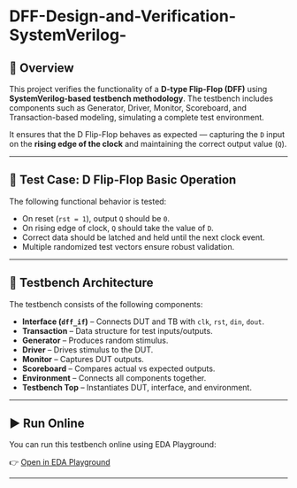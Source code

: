 # DFF-Design-and-Verification-SystemVerilog-

## 📌 Overview

This project verifies the functionality of a **D-type Flip-Flop (DFF)** using **SystemVerilog-based testbench methodology**. The testbench includes components such as Generator, Driver, Monitor, Scoreboard, and Transaction-based modeling, simulating a complete test environment.

It ensures that the D Flip-Flop behaves as expected — capturing the `D` input on the **rising edge of the clock** and maintaining the correct output value (`Q`).

---

## 🎯 Test Case: D Flip-Flop Basic Operation

The following functional behavior is tested:

- On reset (`rst = 1`), output `Q` should be `0`.
- On rising edge of clock, `Q` should take the value of `D`.
- Correct data should be latched and held until the next clock event.
- Multiple randomized test vectors ensure robust validation.

---

## 🧪 Testbench Architecture

The testbench consists of the following components:

- **Interface (`dff_if`)** – Connects DUT and TB with `clk`, `rst`, `din`, `dout`.
- **Transaction** – Data structure for test inputs/outputs.
- **Generator** – Produces random stimulus.
- **Driver** – Drives stimulus to the DUT.
- **Monitor** – Captures DUT outputs.
- **Scoreboard** – Compares actual vs expected outputs.
- **Environment** – Connects all components together.
- **Testbench Top** – Instantiates DUT, interface, and environment.

---

## ▶️ Run Online

You can run this testbench online using EDA Playground:

👉 [Open in EDA Playground](https://edaplayground.com/x/knMi)

---
